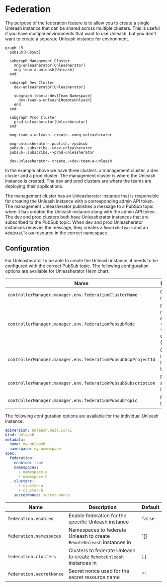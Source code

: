 # Federation

The purpose of the federation feature is to allow you to create a single Unleash instance that can be shared across multiple clusters. This is useful if you have multiple environments that want to use Unleash, but you don't want to create a separate Unleash instance for environment.

```mermaid
graph LR
  pubsub[PubSub]

  subgraph Management Cluster
    mng-unleasherator[Unleasherator]
    mng-team-a-unleash[Unleash]
  end

  subgraph Dev Cluster
    dev-unleasherator[Unleasherator]

    subgraph team-a-dev[Team Namespace]
      dev-team-a-unleash[RemoteUnleash]
    end
  end

  subgraph Prod Cluster
    prod-unleasherator[Unleasherator]
  end

  mng-team-a-unleash-.create.->mng-unleasherator

  mng-unleasherator-.publish.->pubsub
  pubsub-.subscribe.->dev-unleasherator
  pubsub-.subscribe.->prod-unleasherator

  dev-unleasherator-.create.->dev-team-a-unleash
```

In the example above we have three clusters: a management cluster, a dev cluster and a prod cluster. The management cluster is where the Unleash instance is created. The dev and prod clusters are where the teams are deploying their applications.

The management cluster has an Unleasherator instance that is responsible for creating the Unleash instance with a corresponding admin API token. The management Unleasherator publishes a message to a PubSub topic when it has created the Unleash instance along with the admin API token. The dev and prod clusters both have Unleasherator instances that are subscribed to the PubSub topic. When dev and prod Unleasherator instances receives the message, they creates a `RemoteUnleash` and an `AdminApiToken` resource in the correct namespace.

## Configuration

For Unleasherator to be able to create the Unleash instance, it needs to be configured with the correct PubSub topic. The following configuration options are available for Unleasherator Helm chart:

| Name                                                         | Description                                                           | Default |
| ------------------------------------------------------------ | --------------------------------------------------------------------- | ------- |
| `controllerManager.manager.env.federationClusterName`        | Cluster name                                                          | `""`    |
| `controllerManager.manager.env.federationPubsubMode`         | Federation mode, either `"publish"`, `"subscribe"` or `""` (disabled) | `""`    |
| `controllerManager.manager.env.federationPubsubGcpProjectId` | GCP project ID for PubSub topic                                       | `""`    |
| `controllerManager.manager.env.federationPubsubSubscription` | PubSub subscription ID                                                | `""`    |
| `controllerManager.manager.env.federationPubsubTopic`        | PubSub topic                                                          | `""`    |

The following configuration options are available for the individual Unleash instance:

```yaml
apiVersion: unleash.nais.io/v1
kind: Unleash
metadata:
  name: my-unleash
  namespace: my-namespace
spec:
  federation:
    enabled: true
    namespaces:
      - namespace-a
      - namespace-b
    clusters:
      - cluster-a
      - cluster-b
    secretNonce: secret-nonce
```

| Name                     | Description                                                           | Default |
| ------------------------ | --------------------------------------------------------------------- | ------- |
| `federation.enabled`     | Enable federation for the specific Unleash instance                   | `false` |
| `federation.namespaces`  | Namespaces to federate Unleash to create `RemoteUnleash` instances in | `[]     |
| `federation.clusters`    | Clusters to federate Unleash to create `RemoteUnleash` instances in   | `[]`    |
| `federation.secretNonce` | Secret nonce used for the secret resource name                        | `""`    |
